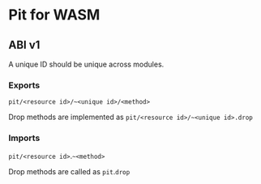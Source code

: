 # Pit for WASM

## ABI v1

A unique ID should be unique across modules.

###  Exports

`pit/<resource id>/~<unique id>/<method>`

Drop methods are implemented as `pit/<resource id>/~<unique id>.drop`

### Imports

`pit/<resource id>`.`~<method>`

Drop methods are called as `pit`.`drop`